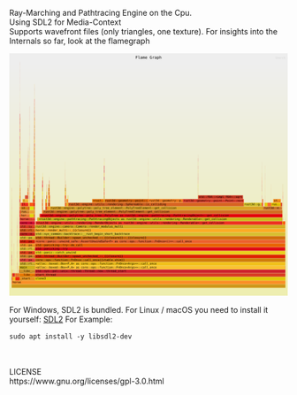 Ray-Marching and Pathtracing Engine on the Cpu. <br>
Using SDL2 for Media-Context <br>
Supports wavefront files (only triangles, one texture). For insights into the Internals so far, look at the flamegraph<br>

![](./flamegraph.svg)

For Windows, SDL2 is bundled. For Linux / macOS you need to install it yourself:
[SDL2](http://www.libsdl.org/)
For Example: 
```shell
sudo apt install -y libsdl2-dev
```
<br>
<br>
LICENSE
<br>
https://www.gnu.org/licenses/gpl-3.0.html
